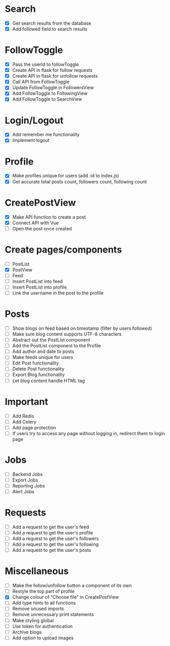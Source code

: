 # Search
- [x] Get search results from the database
- [x] Add followed field to search results

# FollowToggle
- [x] Pass the userId to followToggle
- [x] Create API in flask for follow requests
- [x] Create API in flask for unfollow requests
- [x] Call API from FollowToggle
- [x] Update FollowToggle in FollowersView
- [x] Add FollowToggle to FollowingView
- [x] Add FollowToggle to SearchView

# Login/Logout
- [x] Add remember me functionality
- [x] Implement logout

# Profile
- [x] Make profiles unique for users (add :id to index.js)
- [x] Get accurate total posts count, followers count, following count

# CreatePostView
- [x] Make API function to create a post
- [x] Connect API with Vue
- [ ] Open the post once created

# Create pages/components
- [ ] PostList
- [x] PostView
- [ ] Feed
- [ ] Insert PostList into feed
- [ ] Insert PostList into profile
- [ ] Link the username in the post to the profile

# Posts
- [ ] Show blogs on feed based on timestamp (filter by users followed)
- [ ] Make sure blog content supports UTF-8 characters
- [ ] Abstract out the PostList component
- [ ] Add the PostList component to the Profile 
- [ ] Add author and date to posts
- [ ] Make feeds unique for users
- [ ] Edit Post functionality  
- [ ] Delete Post functionality
- [ ] Export Blog functionality
- [ ] Let blog content handle HTML tag

# Important
- [ ] Add Redis
- [ ] Add Celery
- [ ] Add page protection
- [ ] If users try to access any page without logging in, redirect them to login page

# Jobs
- [ ] Backend Jobs
- [ ] Export Jobs
- [ ] Reporting Jobs
- [ ] Alert Jobs

# Requests
- [ ] Add a request to get the user's feed
- [ ] Add a request to get the user's profile
- [ ] Add a request to get the user's followers
- [ ] Add a request to get the user's following
- [ ] Add a request to get the user's posts

# Miscellaneous
- [ ] Make the follow/unfollow button a component of its own
- [ ] Restyle the top part of profile
- [x] Change colour of "Choose file" in CreatePostView
- [ ] Add type hints to all functions
- [ ] Remove unused imports
- [ ] Remove unnecessary print statements
- [ ] Make styling global
- [ ] Use token for authentication
- [ ] Archive blogs
- [ ] Add option to upload images
